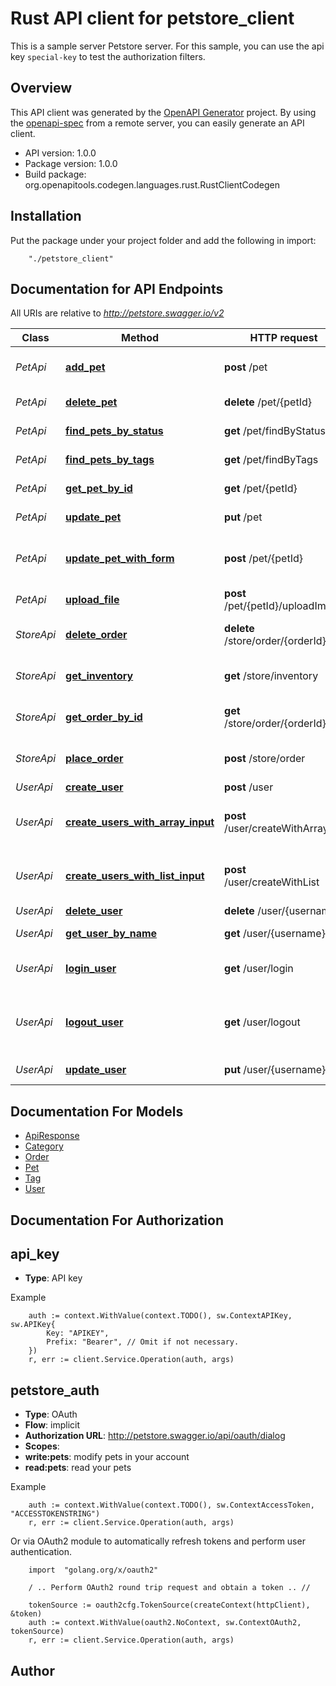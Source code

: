 # Rust API client for petstore_client

This is a sample server Petstore server. For this sample, you can use the api key `special-key` to test the authorization filters.

## Overview
This API client was generated by the [OpenAPI Generator](https://openapi-generator.tech) project.  By using the [openapi-spec](https://openapis.org) from a remote server, you can easily generate an API client.

- API version: 1.0.0
- Package version: 1.0.0
- Build package: org.openapitools.codegen.languages.rust.RustClientCodegen

## Installation
Put the package under your project folder and add the following in import:
```
    "./petstore_client"
```

## Documentation for API Endpoints

All URIs are relative to *http://petstore.swagger.io/v2*

Class | Method | HTTP request | Description
------------ | ------------- | ------------- | -------------
*PetApi* | [**add_pet**](docs/PetApi.md#add_pet) | **post** /pet | Add a new pet to the store
*PetApi* | [**delete_pet**](docs/PetApi.md#delete_pet) | **delete** /pet/{petId} | Deletes a pet
*PetApi* | [**find_pets_by_status**](docs/PetApi.md#find_pets_by_status) | **get** /pet/findByStatus | Finds Pets by status
*PetApi* | [**find_pets_by_tags**](docs/PetApi.md#find_pets_by_tags) | **get** /pet/findByTags | Finds Pets by tags
*PetApi* | [**get_pet_by_id**](docs/PetApi.md#get_pet_by_id) | **get** /pet/{petId} | Find pet by ID
*PetApi* | [**update_pet**](docs/PetApi.md#update_pet) | **put** /pet | Update an existing pet
*PetApi* | [**update_pet_with_form**](docs/PetApi.md#update_pet_with_form) | **post** /pet/{petId} | Updates a pet in the store with form data
*PetApi* | [**upload_file**](docs/PetApi.md#upload_file) | **post** /pet/{petId}/uploadImage | uploads an image
*StoreApi* | [**delete_order**](docs/StoreApi.md#delete_order) | **delete** /store/order/{orderId} | Delete purchase order by ID
*StoreApi* | [**get_inventory**](docs/StoreApi.md#get_inventory) | **get** /store/inventory | Returns pet inventories by status
*StoreApi* | [**get_order_by_id**](docs/StoreApi.md#get_order_by_id) | **get** /store/order/{orderId} | Find purchase order by ID
*StoreApi* | [**place_order**](docs/StoreApi.md#place_order) | **post** /store/order | Place an order for a pet
*UserApi* | [**create_user**](docs/UserApi.md#create_user) | **post** /user | Create user
*UserApi* | [**create_users_with_array_input**](docs/UserApi.md#create_users_with_array_input) | **post** /user/createWithArray | Creates list of users with given input array
*UserApi* | [**create_users_with_list_input**](docs/UserApi.md#create_users_with_list_input) | **post** /user/createWithList | Creates list of users with given input array
*UserApi* | [**delete_user**](docs/UserApi.md#delete_user) | **delete** /user/{username} | Delete user
*UserApi* | [**get_user_by_name**](docs/UserApi.md#get_user_by_name) | **get** /user/{username} | Get user by user name
*UserApi* | [**login_user**](docs/UserApi.md#login_user) | **get** /user/login | Logs user into the system
*UserApi* | [**logout_user**](docs/UserApi.md#logout_user) | **get** /user/logout | Logs out current logged in user session
*UserApi* | [**update_user**](docs/UserApi.md#update_user) | **put** /user/{username} | Updated user


## Documentation For Models

 - [ApiResponse](docs/ApiResponse.md)
 - [Category](docs/Category.md)
 - [Order](docs/Order.md)
 - [Pet](docs/Pet.md)
 - [Tag](docs/Tag.md)
 - [User](docs/User.md)


## Documentation For Authorization

## api_key
- **Type**: API key 

Example
```
	auth := context.WithValue(context.TODO(), sw.ContextAPIKey, sw.APIKey{
		Key: "APIKEY",
		Prefix: "Bearer", // Omit if not necessary.
	})
    r, err := client.Service.Operation(auth, args)
```
## petstore_auth
- **Type**: OAuth
- **Flow**: implicit
- **Authorization URL**: http://petstore.swagger.io/api/oauth/dialog
- **Scopes**: 
 - **write:pets**: modify pets in your account
 - **read:pets**: read your pets

Example
```
	auth := context.WithValue(context.TODO(), sw.ContextAccessToken, "ACCESSTOKENSTRING")
    r, err := client.Service.Operation(auth, args)
```

Or via OAuth2 module to automatically refresh tokens and perform user authentication.
```
	import 	"golang.org/x/oauth2"

    / .. Perform OAuth2 round trip request and obtain a token .. //

    tokenSource := oauth2cfg.TokenSource(createContext(httpClient), &token)
	auth := context.WithValue(oauth2.NoContext, sw.ContextOAuth2, tokenSource)
    r, err := client.Service.Operation(auth, args)
```

## Author




